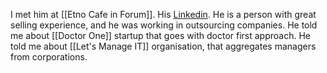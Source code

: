 I met him at [[Etno Cafe in Forum]].
His [Linkedin](https://www.linkedin.com/in/karol-kutnik-57280b63/).
He is a person with great selling experience, and he was working in outsourcing companies.
He told me about [[Doctor One]] startup that goes with doctor first approach.
He told me about [[Let's Manage IT]] organisation, that aggregates managers from corporations.